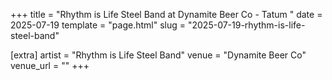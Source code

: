 +++
title = "Rhythm is Life Steel Band at Dynamite Beer Co - Tatum "
date = 2025-07-19
template = "page.html"
slug = "2025-07-19-rhythm-is-life-steel-band"

[extra]
artist = "Rhythm is Life Steel Band"
venue = "Dynamite Beer Co"
venue_url = ""
+++
